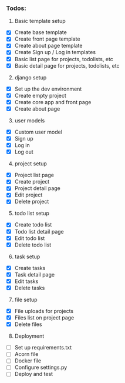 ### Todos:
1. Basic template setup
- [x] Create base template
- [x] Create front page template
- [x] Create about page template
- [x] Create Sign up / Log in templates
- [x] Basic list page for projects, todolists, etc
- [x] Basic detail page for projects, todolists, etc
2. django setup
- [x] Set up the dev environment
- [x] Create empty project
- [x] Create core app and front page
- [x] Create about page
3. user models
- [x] Custom user model
- [x] Sign up
- [x] Log in
- [x] Log out
4. project setup
- [x] Project list page
- [x] Create project
- [x] Project detail page
- [x] Edit project
- [x] Delete project
5. todo list setup
- [x] Create todo list
- [x] Todo list detail page
- [x] Edit todo list
- [x] Delete todo list
6. task setup
- [x] Create tasks
- [x] Task detail page
- [x] Edit tasks
- [x] Delete tasks
7. file setup
- [x] File uploads for projects
- [x] Files list on project page
- [x] Delete files
8. Deployment
- [ ] Set up requirements.txt
- [ ] Acorn file
- [ ] Docker file
- [ ] Configure settings.py
- [ ] Deploy and test
